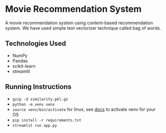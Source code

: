 # Movie Recommendation System

A movie recommendation system using content-based recommendation system. We have used simple text vectorizer technique called bag of words.

## Technologies Used

- NumPy
- Pandas
- scikit-learn
- streamlit

## Running Instructions

- `gzip -d similarity.pkl.gz`
- `python -m venv venv`
- `source venv/bin/activate` for linux, see [docs](https://docs.python.org/3/library/venv.html) to activate venv for your OS
- `pip install -r requirements.txt`
- `streamlit run app.py`
